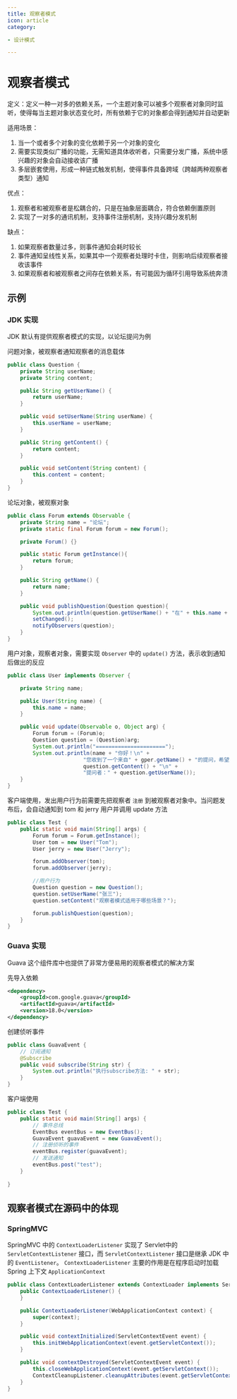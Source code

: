 ```yaml
---
title: 观察者模式
icon: article
category:

- 设计模式

---
```


# 观察者模式

定义：定义一种一对多的依赖关系，一个主题对象可以被多个观察者对象同时监听，使得每当主题对象状态变化时，所有依赖于它的对象都会得到通知并自动更新

适用场景：

1. 当一个或者多个对象的变化依赖于另一个对象的变化
2. 需要实现类似广播的功能，无需知道具体收听者，只需要分发广播，系统中感兴趣的对象会自动接收该广播
3. 多层嵌套使用，形成一种链式触发机制，使得事件具备跨域（跨越两种观察者类型）通知

优点：

1. 观察者和被观察者是松耦合的，只是在抽象层面耦合，符合依赖倒置原则
2. 实现了一对多的通讯机制，支持事件注册机制，支持兴趣分发机制

缺点：

1. 如果观察者数量过多，则事件通知会耗时较长
2. 事件通知呈线性关系，如果其中一个观察者处理时卡住，则影响后续观察者接收该事件
3. 如果观察者和被观察者之间存在依赖关系，有可能因为循环引用导致系统奔溃



## 示例

### JDK 实现

JDK 默认有提供观察者模式的实现，以论坛提问为例

问题对象，被观察者通知观察者的消息载体

```java
public class Question {
    private String userName;
    private String content;

    public String getUserName() {
        return userName;
    }

    public void setUserName(String userName) {
        this.userName = userName;
    }

    public String getContent() {
        return content;
    }

    public void setContent(String content) {
        this.content = content;
    }
}
```



论坛对象，被观察对象

```java
public class Forum extends Observable {
    private String name = "论坛";
    private static final Forum forum = new Forum();

    private Forum() {}

    public static Forum getInstance(){
        return forum;
    }

    public String getName() {
        return name;
    }

    public void publishQuestion(Question question){
        System.out.println(question.getUserName() + "在" + this.name + "上提交了一个问题。");
        setChanged();
        notifyObservers(question);
    }
}
```



用户对象，观察者对象，需要实现 `Observer` 中的 `update()` 方法，表示收到通知后做出的反应

```java
public class User implements Observer {

    private String name;

    public User(String name) {
        this.name = name;
    }

    public void update(Observable o, Object arg) {
        Forum forum = (Forum)o;
        Question question = (Question)arg;
        System.out.println("======================");
        System.out.println(name + "你好！\n" +
                        "您收到了一个来自" + gper.getName() + "的提问，希望您解答。问题内容如下：\n" +
                        question.getContent() + "\n" +
                        "提问者：" + question.getUserName());
    }
}

```



客户端使用，发出用户行为前需要先把观察者 `注册` 到被观察者对象中。当问题发布后，会自动通知到 tom 和 jerry 用户并调用 update 方法

```java
public class Test {
    public static void main(String[] args) {
        Forum forum = Forum.getInstance();
        User tom = new User("Tom");
        User jerry = new User("Jerry");

        forum.addObserver(tom);
        forum.addObserver(jerry);

        //用户行为
        Question question = new Question();
        question.setUserName("张三");
        question.setContent("观察者模式适用于哪些场景？");

        forum.publishQuestion(question);
    }
}
```



### Guava 实现

Guava 这个组件库中也提供了非常方便易用的观察者模式的解决方案

先导入依赖

```xml
<dependency>
    <groupId>com.google.guava</groupId>
    <artifactId>guava</artifactId>
    <version>18.0</version>
</dependency>
```



创建侦听事件

```java
public class GuavaEvent {
    // 订阅通知
    @Subscribe
    public void subscribe(String str) {
        System.out.println("执行subscribe方法: " + str);
    }
}
```



客户端使用

```java
public class Test {
    public static void main(String[] args) {
        // 事件总线
        EventBus eventBus = new EventBus();
        GuavaEvent guavaEvent = new GuavaEvent();
        // 注册侦听的事件
        eventBus.register(guavaEvent);
        // 发送通知
        eventBus.post("test");
    }
   
}
```



## 观察者模式在源码中的体现

### SpringMVC

SpringMVC 中的 `ContextLoaderListener` 实现了 Servlet中的 `ServletContextListener` 接口，而 `ServletContextListener` 接口是继承 JDK 中的 `EventListener`。 `ContextLoaderListener` 主要的作用是在程序启动时加载 Spring 上下文 `ApplicationContext`

```java
public class ContextLoaderListener extends ContextLoader implements ServletContextListener {
    public ContextLoaderListener() {
    }

    public ContextLoaderListener(WebApplicationContext context) {
        super(context);
    }

    public void contextInitialized(ServletContextEvent event) {
        this.initWebApplicationContext(event.getServletContext());
    }

    public void contextDestroyed(ServletContextEvent event) {
        this.closeWebApplicationContext(event.getServletContext());
        ContextCleanupListener.cleanupAttributes(event.getServletContext());
    }
}
```

